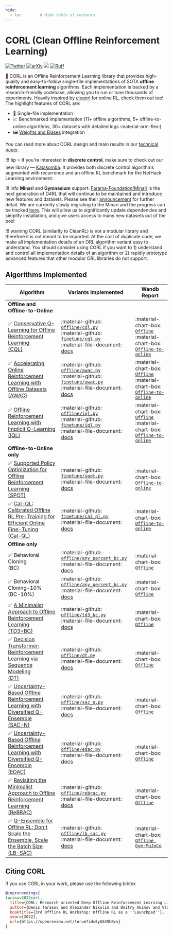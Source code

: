 ```yaml
---
hide:
  - toc        # Hide table of contents
---
```


# CORL (Clean Offline Reinforcement Learning)

[![Twitter](https://badgen.net/badge/icon/twitter?icon=twitter&label)](https://twitter.com/vladkurenkov/status/1669361090550177793)
[![arXiv](https://img.shields.io/badge/arXiv-2210.07105-b31b1b.svg)](https://arxiv.org/abs/2210.07105)
[<img src="https://img.shields.io/badge/license-Apache_2.0-blue">](https://github.com/tinkoff-ai/CORL/blob/main/LICENSE)
[![Ruff](https://img.shields.io/endpoint?url=https://raw.githubusercontent.com/charliermarsh/ruff/main/assets/badge/v2.json)](https://github.com/astral-sh/ruff)

🧵 CORL is an Offline Reinforcement Learning library that provides high-quality and easy-to-follow single-file implementations 
of SOTA **offline reinforcement learning** algorithms. Each implementation is backed by a research-friendly codebase, allowing 
you to run or tune thousands of experiments. Heavily inspired by [cleanrl](https://github.com/vwxyzjn/cleanrl) for online RL,
check them out too! The highlight features of CORL are:<br/>

* 📜 Single-file implementation
* 📈 Benchmarked Implementation (11+ offline algorithms, 5+ offline-to-online algorithms, 30+ datasets with detailed logs :material-arm-flex:)
* 🖼 [Weights and Biases](https://wandb.ai/site) integration

You can read more about CORL design and main results in our [technical paper](https://arxiv.org/abs/2210.07105).


!!! tip
        ⭐ If you're interested in __discrete control__, make sure to check out our new library — [Katakomba](https://github.com/corl-team/katakomba). It provides both discrete control algorithms augmented with recurrence and an offline RL benchmark for the NetHack Learning environment.


!!! info
        **Minari** and **Gymnasium** support: [Farama-Foundation/Minari](https://github.com/Farama-Foundation/Minari) is the
        next generation of D4RL that will continue to be maintained and introduce new features and datasets. 
        Please see their [announcement](https://farama.org/Announcing-Minari) for further detail. 
        We are currently slowly migrating to the Minari and the progress
        can be tracked [here](https://github.com/corl-team/CORL/issues/2). This will allow us to significantly update dependencies 
        and simplify installation, and give users access to many new datasets out of the box!


!!! warning
        CORL (similarily to CleanRL) is not a modular library and therefore it is not meant to be imported.
        At the cost of duplicate code, we make all implementation details of an ORL algorithm variant easy 
        to understand. You should consider using CORL if you want to 1) understand and control all implementation details 
        of an algorithm or 2) rapidly prototype advanced features that other modular ORL libraries do not support.


## Algorithms Implemented

| Algorithm                                                                                                                      | Variants Implemented                                                                                                                                                                                                                                                                           | Wandb Report |
|--------------------------------------------------------------------------------------------------------------------------------|------------------------------------------------------------------------------------------------------------------------------------------------------------------------------------------------------------------------------------------------------------------------------------------------| ----------- |
| **Offline and Offline-to-Online**                                                                                              |                                                                                                                                                                                                                                                                                                |
| ✅ [Conservative Q-Learning for Offline Reinforcement Learning <br>(CQL)](https://arxiv.org/abs/2006.04779)                     | :material-github: [`offline/cql.py`](https://github.com/corl-team/CORL/blob/main/algorithms/offline/cql.py) <br /> :material-github: [`finetune/cql.py`](https://github.com/corl-team/CORL/blob/main/algorithms/finetune/cql.py) <br /> :material-file-document: [docs](algorithms/cql.md)     | :material-chart-box: [`Offline`](https://wandb.ai/tlab/CORL/reports/-Offline-CQL--VmlldzoyNzA2MTk5) <br /> :material-chart-box: [`Offline-to-online`](https://wandb.ai/tlab/CORL/reports/-Offline-to-Online-CQL--Vmlldzo0NTQ3NTMz)
| ✅ [Accelerating Online Reinforcement Learning with Offline Datasets <br>(AWAC)](https://arxiv.org/abs/2006.09359)              | :material-github: [`offline/awac.py`](https://github.com/corl-team/CORL/blob/main/algorithms/offline/awac.py) <br /> :material-github: [`finetune/awac.py`](https://github.com/corl-team/CORL/blob/main/algorithms/finetune/awac.py) <br /> :material-file-document: [docs](algorithms/awac.md) | :material-chart-box: [`Offline`](https://wandb.ai/tlab/CORL/reports/-Offline-AWAC--VmlldzoyNzA2MjE3) <br /> :material-chart-box: [`Offline-to-online`](https://wandb.ai/tlab/CORL/reports/-Offline-to-Online-AWAC--VmlldzozODAyNzQz)
| ✅ [Offline Reinforcement Learning with Implicit Q-Learning <br>(IQL)](https://arxiv.org/abs/2110.06169)                        | :material-github: [`offline/iql.py`](https://github.com/corl-team/CORL/blob/main/algorithms/offline/iql.py)  <br /> :material-github: [`finetune/iql.py`](https://github.com/corl-team/CORL/blob/main/algorithms/finetune/iql.py) <br /> :material-file-document: [docs](algorithms/iql.md)    |:material-chart-box: [`Offline`](https://wandb.ai/tlab/CORL/reports/-Offline-IQL--VmlldzoyNzA2MTkx) <br /> :material-chart-box: [`Offline-to-online`](https://wandb.ai/tlab/CORL/reports/-Offline-to-Online-IQL--VmlldzozNzE1MTEy)
| **Offline-to-Online only**                                                                                                     |                                                                                                                                                                                                                                                                                                |
| ✅ [Supported Policy Optimization for Offline Reinforcement Learning <br>(SPOT)](https://arxiv.org/abs/2202.06239)              | :material-github: [`finetune/spot.py`](https://github.com/corl-team/CORL/blob/main/algorithms/finetune/spot.py) <br /> :material-file-document: [docs](algorithms/spot.md)                                                                                                                     | :material-chart-box: [`Offline-to-online`](https://wandb.ai/tlab/CORL/reports/-Offline-to-Online-SPOT--VmlldzozODk5MTgx)
| ✅ [Cal-QL: Calibrated Offline RL Pre-Training for Efficient Online Fine-Tuning <br>(Cal-QL)](https://arxiv.org/abs/2303.05479) | :material-github: [`finetune/cal_ql.py`](https://github.com/corl-team/CORL/blob/main/algorithms/finetune/cal_ql.py) <br /> :material-file-document: [docs](algorithms/cal-ql.md)                                                                                                               | :material-chart-box: [`Offline-to-online`](https://wandb.ai/tlab/CORL/reports/-Offline-to-Online-Cal-QL--Vmlldzo0NTQ3NDk5)
| **Offline only**                                                                                                               |                                                                                                                                                                                                                                                                                                |
| ✅ Behavioral Cloning <br>(BC)                                                                                                  | :material-github: [`offline/any_percent_bc.py`](https://github.com/corl-team/CORL/blob/main/algorithms/offline/any_percent_bc.py) <br /> :material-file-document: [docs](algorithms/bc.md)                                                                                                     |  :material-chart-box: [`Offline`](https://wandb.ai/tlab/CORL/reports/-Offline-BC--VmlldzoyNzA2MjE1)
| ✅ Behavioral Cloning-10% <br>(BC-10%)                                                                                          | :material-github: [`offline/any_percent_bc.py`](https://github.com/corl-team/CORL/blob/main/algorithms/offline/any_percent_bc.py) <br /> :material-file-document: [docs](algorithms/bc.md)                                                                                                     |  :material-chart-box: [`Offline`](https://wandb.ai/tlab/CORL/reports/-Offline-BC-10---VmlldzoyNzEwMjcx)
| ✅ [A Minimalist Approach to Offline Reinforcement Learning <br>(TD3+BC)](https://arxiv.org/abs/2106.06860)                     | :material-github: [`offline/td3_bc.py`](https://github.com/corl-team/CORL/blob/main/algorithms/offline/td3_bc.py) <br /> :material-file-document: [docs](algorithms/td3-bc.md)                                                                                                                 | :material-chart-box: [`Offline`](https://wandb.ai/tlab/CORL/reports/-Offline-TD3-BC--VmlldzoyNzA2MjA0)
| ✅ [Decision Transformer: Reinforcement Learning via Sequence Modeling <br>(DT)](https://arxiv.org/abs/2106.01345)              | :material-github: [`offline/dt.py`](https://github.com/corl-team/CORL/blob/main/algorithms/offline/dt.py) <br /> :material-file-document: [docs](algorithms/dt.md)                                                                                                                             | :material-chart-box: [`Offline`](https://wandb.ai/tlab/CORL/reports/-Offline-Decision-Transformer--VmlldzoyNzA2MTk3)
| ✅ [Uncertainty-Based Offline Reinforcement Learning with Diversified Q-Ensemble <br>(SAC-N)](https://arxiv.org/abs/2110.01548) | :material-github: [`offline/sac_n.py`](https://github.com/corl-team/CORL/blob/main/algorithms/offline/sac_n.py) <br /> :material-file-document: [docs](algorithms/sac-n.md)                                                                                                                    | :material-chart-box: [`Offline`](https://wandb.ai/tlab/CORL/reports/-Offline-SAC-N--VmlldzoyNzA1NTY1)
| ✅ [Uncertainty-Based Offline Reinforcement Learning with Diversified Q-Ensemble <br>(EDAC)](https://arxiv.org/abs/2110.01548)  | :material-github: [`offline/edac.py`](https://github.com/corl-team/CORL/blob/main/algorithms/offline/edac.py) <br /> :material-file-document: [docs](algorithms/edac.md)                                                                                                                       | :material-chart-box: [`Offline`](https://wandb.ai/tlab/CORL/reports/-Offline-EDAC--VmlldzoyNzA5ODUw)
| ✅ [Revisiting the Minimalist Approach to Offline Reinforcement Learning <br>(ReBRAC)](https://arxiv.org/abs/2305.09836)        | :material-github: [`offline/rebrac.py`](https://github.com/corl-team/CORL/blob/main/algorithms/offline/rebrac.py) <br /> :material-file-document: [docs](algorithms/rebrac.md)                                                                                                                 | :material-chart-box: [`Offline`](https://wandb.ai/tlab/CORL/reports/-Offline-ReBRAC--Vmlldzo0ODkzOTQ2)
| ✅ [Q-Ensemble for Offline RL: Don't Scale the Ensemble, Scale the Batch Size <br>(LB-SAC)](https://arxiv.org/abs/2211.11092)   | :material-github: [`offline/lb_sac.py`](https://github.com/corl-team/CORL/blob/main/algorithms/offline/lb_sac.py) <br /> :material-file-document: [docs](algorithms/lb-sac.md)                                                                                                                 | :material-chart-box: [`Offline Gym-MuJoCo`](https://wandb.ai/tlab/CORL/reports/LB-SAC-D4RL-Results--VmlldzozNjIxMDY1)

## Citing CORL
If you use CORL in your work, please use the following bibtex
```bibtex
@inproceedings{
tarasov2022corl,
  title={CORL: Research-oriented Deep Offline Reinforcement Learning Library},
  author={Denis Tarasov and Alexander Nikulin and Dmitry Akimov and Vladislav Kurenkov and Sergey Kolesnikov},
  booktitle={3rd Offline RL Workshop: Offline RL as a ''Launchpad''},
  year={2022},
  url={https://openreview.net/forum?id=SyAS49bBcv}
}
```
